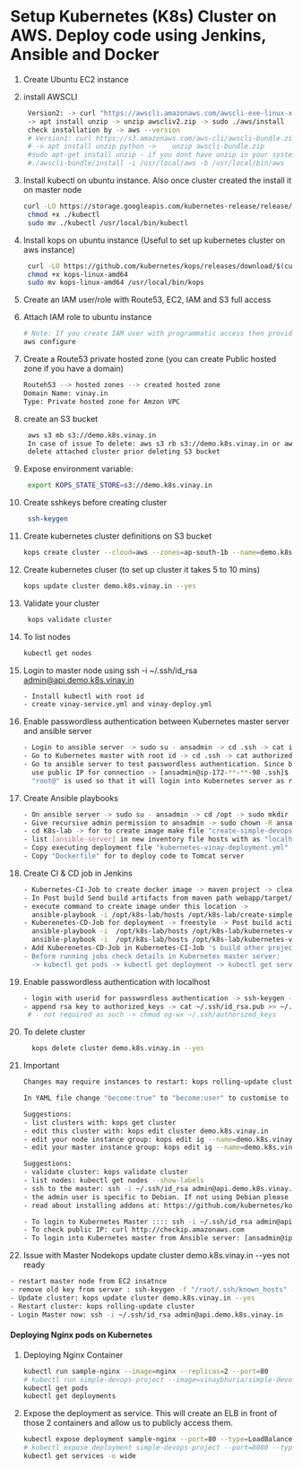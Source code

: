 # Setup Kubernetes (K8s) Cluster on AWS. Deploy code using Jenkins, Ansible and Docker


1. Create Ubuntu EC2 instance
1. install AWSCLI
   ```sh
    Version2: -> curl "https://awscli.amazonaws.com/awscli-exe-linux-x86_64.zip" -o "awscliv2.zip"
    -> apt install unzip -> unzip awscliv2.zip -> sudo ./aws/install
    check installation by -> aws --version
    # Version1: curl https://s3.amazonaws.com/aws-cli/awscli-bundle.zip -o awscli-bundle.zip
    # -> apt install unzip python ->    unzip awscli-bundle.zip
    #sudo apt-get install unzip - if you dont have unzip in your system
    #./awscli-bundle/install -i /usr/local/aws -b /usr/local/bin/aws
    ```

1. Install kubectl on ubuntu instance. Also once cluster created the install it on master node
   ```sh
   curl -LO https://storage.googleapis.com/kubernetes-release/release/$(curl -s https://storage.googleapis.com/kubernetes-release/release/stable.txt)/bin/linux/amd64/kubectl
    chmod +x ./kubectl
    sudo mv ./kubectl /usr/local/bin/kubectl
   ```

1. Install kops on ubuntu instance (Useful to set up kubernetes cluster on aws instance)
   ```sh
    curl -LO https://github.com/kubernetes/kops/releases/download/$(curl -s https://api.github.com/repos/kubernetes/kops/releases/latest | grep tag_name | cut -d '"' -f 4)/kops-linux-amd64
    chmod +x kops-linux-amd64
    sudo mv kops-linux-amd64 /usr/local/bin/kops
    ```
1. Create an IAM user/role  with Route53, EC2, IAM and S3 full access

1. Attach IAM role to ubuntu instance
   ```sh
   # Note: If you create IAM user with programmatic access then provide Access keys. Otherwise region information is enough
   aws configure
    ```

1. Create a Route53 private hosted zone (you can create Public hosted zone if you have a domain)
   ```sh
   Routeh53 --> hosted zones --> created hosted zone  
   Domain Name: vinay.in
   Type: Private hosted zone for Amzon VPC
   ```

1. create an S3 bucket
   ```sh
    aws s3 mb s3://demo.k8s.vinay.in
    In case of issue To delete: aws s3 rb s3://demo.k8s.vinay.in or aws s3 rb s3://demo.k8s.vinay.in --force
    delete attached cluster prior deleting S3 bucket 
   ```
1. Expose environment variable:
   ```sh
    export KOPS_STATE_STORE=s3://demo.k8s.vinay.in
   ```

1. Create sshkeys before creating cluster
   ```sh
    ssh-keygen
   ```

1. Create kubernetes cluster definitions on S3 bucket
   ```sh
   kops create cluster --cloud=aws --zones=ap-south-1b --name=demo.k8s.vinay.in --dns-zone=vinay.in --dns private 
    ```

1. Create kubernetes cluser (to set up cluster it takes 5 to 10 mins)
    ```sh
    kops update cluster demo.k8s.vinay.in --yes
    ```

1. Validate your cluster
     ```sh
      kops validate cluster
    ```

1. To list nodes
   ```sh
   kubectl get nodes
   ```
1. Login to master node using ssh -i ~/.ssh/id_rsa admin@api.demo.k8s.vinay.in
   ```sh
   - Install kubectl with root id
   - create vinay-service.yml and vinay-deploy.yml
   ```
   
1. Enable passwordless authentication between Kubernetes master server and ansible server
   ```sh
   - Login to ansible server -> sudo su - ansadmin -> cd .ssh -> cat id_rsa.pub -> Copy the rsa key
   - Go to Kubernetes master with root id -> cd .ssh -> cat authorized_keys -> append the rsa key to "cat >> authorized_keys"
   - Go to ansible server to test passwordless authentication. Since both machines on different VPCs so 
     use public IP for connection -> [ansadmin@ip-172-**-**-98 .ssh]$ ssh -i id_rsa root@"KubernetesMasterPublicIP" 
     "root@" is used so that it will login into Kubernetes server as root user
   ```
   
1. Create Ansible playbooks
   ```sh
   - On ansible server -> sudo su - ansadmin -> cd /opt -> sudo mkdir k8s-lab
   - Give recursive admin permission to ansadmin -> sudo chown -R ansadmin:ansadmin /opt/k8s-lab
   - cd K8s-lab -> for to create image make file "create-simple-devops-image.yml" 
   - list [ansible-server] in new inventory file hosts with as "localhost" and [kubernetes] with "KubernetesMasterPublicIP"
   - Copy executing deployment file "kubernetes-vinay-deployment.yml" and initiate service file "kubernetes-vinay-service.yml"
   - Copy "Dockerfile" for to deploy code to Tomcat server

1. Create CI & CD job in Jenkins
   ```sh
   - Kubernetes-CI-Job to create docker image -> maven project -> clean install package 
   - In Post build Send build artifacts from maven path webapp/target/*.war to ansible server -> remote directory //opt//k8s-lab
   - execute command to create image under this location -> 
     ansible-playbook -i /opt/k8s-lab/hosts /opt/k8s-lab/create-simple-devops-image.yml;
   - Kuberenetes-CD-Job for deployment -> freestyle -> Post build action on ansible server -> send build artifacts to ssh
     ansible-playbook -i  /opt/k8s-lab/hosts /opt/k8s-lab/kubernetes-vinay-deployment.yml;
     ansible-playbook -i  /opt/k8s-lab/hosts /opt/k8s-lab/kubernetes-vinay-service.yml;
   - Add Kuberenetes-CD-Job in Kubernetes-CI-Job 's build other projects on stable build
   - Before running jobs check details in Kubernetes master server:
     -> kubectl get pods -> kubectl get deployment -> kubectl get services

1. Enable passwordless authentication with localhost
   ```sh
   - login with userid for passwordless authentication -> ssh-keygen -> cd .ssh -> cat id_rsa.pub
   - append rsa key to authorized_keys -> cat ~/.ssh/id_rsa.pub >> ~/.ssh/authorized_keys
    # - not required as such -> chmod og-wx ~/.ssh/authorized_keys 
   ```
   
1. To delete cluster
   ```sh
     kops delete cluster demo.k8s.vinay.in --yes
   ```
1. Important
   ```sh
   Changes may require instances to restart: kops rolling-update cluster
   
   In YAML file change "become:true" to "become:user" to customise to different user. Also add "user:ansadmin"
   
   Suggestions:
   - list clusters with: kops get cluster
   - edit this cluster with: kops edit cluster demo.k8s.vinay.in
   - edit your node instance group: kops edit ig --name=demo.k8s.vinay.in nodes
   - edit your master instance group: kops edit ig --name=demo.k8s.vinay.in master-ap-southeast-1b
   
   Suggestions:
   - validate cluster: kops validate cluster
   - list nodes: kubectl get nodes --show-labels
   - ssh to the master: ssh -i ~/.ssh/id_rsa admin@api.demo.k8s.vinay.in
   - the admin user is specific to Debian. If not using Debian please use the appropriate user based on your OS.
   - read about installing addons at: https://github.com/kubernetes/kops/blob/master/docs/operations/addons.md.
   
   - To login to Kubernetes Master :::: ssh -i ~/.ssh/id_rsa admin@api.dev.k8s.vinay.in
   - To check public IP: curl http://checkip.amazonaws.com
   - To login into Kubernetes master from Ansible server: [ansadmin@ip-172-**-**-98 .ssh]$ ssh -i id_rsa root@"PublicIP"
   ```
   
 1. Issue with Master Nodekops update cluster demo.k8s.vinay.in --yes not ready
   ```sh
   - restart master node from EC2 insatnce 
   - remove old key from server : ssh-keygen -f "/root/.ssh/known_hosts" -R "api.demo.k8s.vinay.in"
   - Update cluster: kops update cluster demo.k8s.vinay.in --yes
   - Restart cluster: kops rolling-update cluster
   - Login Master now: ssh -i ~/.ssh/id_rsa admin@api.demo.k8s.vinay.in
   ```
  
#### Deploying Nginx pods on Kubernetes

1. Deploying Nginx Container
    ```sh
    kubectl run sample-nginx --image=nginx --replicas=2 --port=80
    # kubectl run simple-devops-project --image=vinaybhuria/simple-devops-image --replicas=2 --port=8080
    kubectl get pods
    kubectl get deployments
   ```
1. Expose the deployment as service. This will create an ELB in front of those 2 containers and allow us to publicly access them.
   ```sh
   kubectl expose deployment sample-nginx --port=80 --type=LoadBalancer
   # kubectl expose deployment simple-devops-project --port=8080 --type=LoadBalancer
   kubectl get services -o wide
   ```
